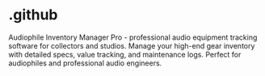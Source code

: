 # .github
Audiophile Inventory Manager Pro - professional audio equipment tracking software for collectors and studios. Manage your high-end gear inventory with detailed specs, value tracking, and maintenance logs. Perfect for audiophiles and professional audio engineers.
